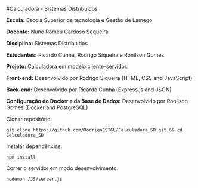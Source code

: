 #Calculadora - Sistemas Distribuídos

**Escola:** Escola Superior de tecnologia e Gestão de Lamego

**Docente:** Nuno Romeu Cardoso Sequeira 

**Disciplina:** Sistemas Distribuidos

**Estudantes:** Ricardo Cunha, Rodrigo Siqueira e Ronilson Gomes 

**Projeto:** Calculadora em modelo cliente-servidor.

**Front-end:** Desenvolvido por Rodrigo Siqueira (HTML, CSS and JavaScript)

**Back-end:** Desenvolvido por Ricardo Cunha (Express.js and JSON)

**Configuração do Docker e da Base de Dados:** Desenvolvido por Ronilson Gomes (Docker and PostgreSQL)

Clonar repositório:

`git clone https://github.com/RodrigoESTGL/Calculadora_SD.git && cd Calculadora_SD`

Instalar dependências:

`npm install`

Correr o servidor em modo desenvolvimento:

`nodemon /JS/server.js`
